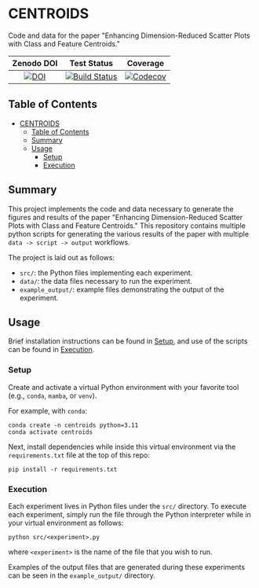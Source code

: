 # CENTROIDS

Code and data for the paper "Enhancing Dimension-Reduced Scatter Plots with Class and Feature Centroids."

| **Zenodo DOI** | **Test Status** | **Coverage** |
|:--------------:|:---------------:|:------------:|
| [![DOI][zenodo-img]][zenodo-url] | [![Build Status][ci-img]][ci-url] | [![Codecov][codecov-img]][codecov-url] |

[zenodo-img]: https://zenodo.org/badge/DOI/10.5281/zenodo.10465863.svg
[zenodo-url]: https://doi.org/10.5281/zenodo.10465863

[ci-img]: https://github.com/ACIL-Group/CENTROIDS/actions/workflows/Test.yml/badge.svg
[ci-url]: https://github.com/ACIL-Group/CENTROIDS/actions/workflows/Test.yml

[codecov-img]: https://codecov.io/gh/ACIL-Group/CENTROIDS/branch/main/graph/badge.svg
[codecov-url]: https://codecov.io/gh/ACIL-Group/CENTROIDS

## Table of Contents

- [CENTROIDS](#centroids)
  - [Table of Contents](#table-of-contents)
  - [Summary](#summary)
  - [Usage](#usage)
    - [Setup](#setup)
    - [Execution](#execution)

## Summary

This project implements the code and data necessary to generate the figures and results of the paper "Enhancing Dimension-Reduced Scatter Plots with Class and Feature Centroids."
This repository contains multiple python scripts for generating the various results of the paper with multiple `data -> script -> output` workflows.

The project is laid out as follows:

- `src/`: the Python files implementing each experiment.
- `data/`: the data files necessary to run the experiment.
- `example_output/`: example files demonstrating the output of the experiment.

## Usage

Brief installation instructions can be found in [Setup](#setup), and use of the scripts can be found in [Execution](#execution).

### Setup

Create and activate a virtual Python environment with your favorite tool (e.g., `conda`, `mamba`, or `venv`).

For example, with `conda`:

```shell
conda create -n centroids python=3.11
conda activate centroids
```

Next, install dependencies while inside this virtual environment via the `requirements.txt` file at the top of this repo:

```shell
pip install -r requirements.txt
```

### Execution

Each experiment lives in Python files under the `src/` directory.
To execute each experiment, simply run the file through the Python interpreter while in your virtual environment as follows:

```shell
python src/<experiment>.py
```

where `<experiment>` is the name of the file that you wish to run.

Examples of the output files that are generated during these experiments can be seen in the `example_output/` directory.
